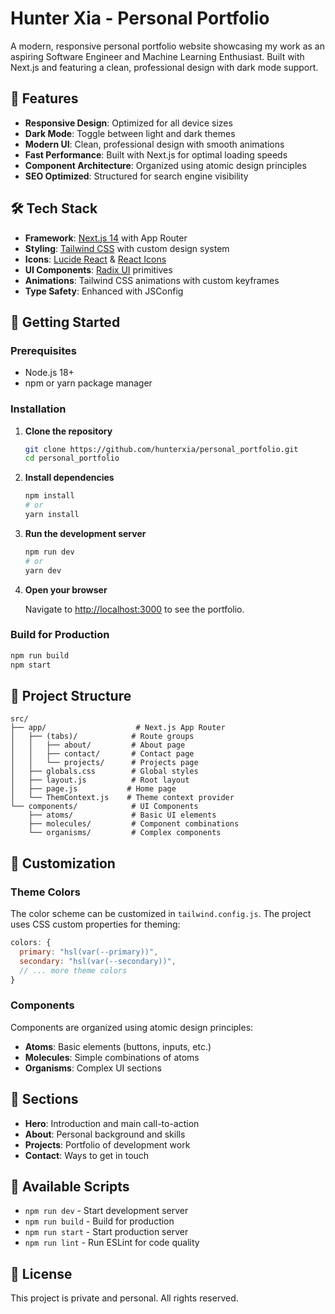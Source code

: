 # Hunter Xia - Personal Portfolio

A modern, responsive personal portfolio website showcasing my work as an aspiring Software Engineer and Machine Learning Enthusiast. Built with Next.js and featuring a clean, professional design with dark mode support.

## 🌟 Features

- **Responsive Design**: Optimized for all device sizes
- **Dark Mode**: Toggle between light and dark themes
- **Modern UI**: Clean, professional design with smooth animations
- **Fast Performance**: Built with Next.js for optimal loading speeds
- **Component Architecture**: Organized using atomic design principles
- **SEO Optimized**: Structured for search engine visibility

## 🛠️ Tech Stack

- **Framework**: [Next.js 14](https://nextjs.org/) with App Router
- **Styling**: [Tailwind CSS](https://tailwindcss.com/) with custom design system
- **Icons**: [Lucide React](https://lucide.dev/) & [React Icons](https://react-icons.github.io/react-icons/)
- **UI Components**: [Radix UI](https://www.radix-ui.com/) primitives
- **Animations**: Tailwind CSS animations with custom keyframes
- **Type Safety**: Enhanced with JSConfig

## 🚀 Getting Started

### Prerequisites

- Node.js 18+ 
- npm or yarn package manager

### Installation

1. **Clone the repository**
   ```bash
   git clone https://github.com/hunterxia/personal_portfolio.git
   cd personal_portfolio
   ```

2. **Install dependencies**
   ```bash
   npm install
   # or
   yarn install
   ```

3. **Run the development server**
   ```bash
   npm run dev
   # or
   yarn dev
   ```

4. **Open your browser**
   
   Navigate to [http://localhost:3000](http://localhost:3000) to see the portfolio.

### Build for Production

```bash
npm run build
npm start
```

## 📁 Project Structure

```
src/
├── app/                    # Next.js App Router
│   ├── (tabs)/            # Route groups
│   │   ├── about/         # About page
│   │   ├── contact/       # Contact page
│   │   └── projects/      # Projects page
│   ├── globals.css        # Global styles
│   ├── layout.js          # Root layout
│   ├── page.js           # Home page
│   └── ThemContext.js    # Theme context provider
└── components/            # UI Components
    ├── atoms/             # Basic UI elements
    ├── molecules/         # Component combinations
    └── organisms/         # Complex components
```

## 🎨 Customization

### Theme Colors
The color scheme can be customized in `tailwind.config.js`. The project uses CSS custom properties for theming:

```javascript
colors: {
  primary: "hsl(var(--primary))",
  secondary: "hsl(var(--secondary))",
  // ... more theme colors
}
```

### Components
Components are organized using atomic design principles:
- **Atoms**: Basic elements (buttons, inputs, etc.)
- **Molecules**: Simple combinations of atoms
- **Organisms**: Complex UI sections

## 📱 Sections

- **Hero**: Introduction and main call-to-action
- **About**: Personal background and skills
- **Projects**: Portfolio of development work
- **Contact**: Ways to get in touch

## 🔧 Available Scripts

- `npm run dev` - Start development server
- `npm run build` - Build for production
- `npm run start` - Start production server
- `npm run lint` - Run ESLint for code quality

## 📄 License

This project is private and personal. All rights reserved.

